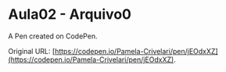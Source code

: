 # Aula02 - Arquivo0

A Pen created on CodePen.

Original URL: [https://codepen.io/Pamela-Crivelari/pen/jEOdxXZ](https://codepen.io/Pamela-Crivelari/pen/jEOdxXZ).

